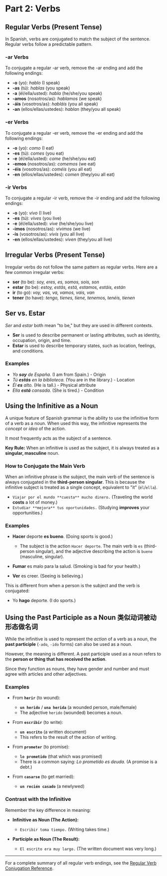 # Part 2: Verbs

## Regular Verbs (Present Tense)

In Spanish, verbs are conjugated to match the subject of the sentence. Regular verbs follow a predictable pattern.

### -ar Verbs

To conjugate a regular -ar verb, remove the -ar ending and add the following endings:

* **-o** (yo): *hablo* (I speak)
* **-as** (tú): *hablas* (you speak)
* **-a** (él/ella/usted): *habla* (he/she/you speak)
* **-amos** (nosotros/as): *hablamos* (we speak)
* **-áis** (vosotros/as): *habláis* (you all speak)
* **-an** (ellos/ellas/ustedes): *hablan* (they/you all speak)

### -er Verbs

To conjugate a regular -er verb, remove the -er ending and add the following endings:

* **-o** (yo): *como* (I eat)
* **-es** (tú): *comes* (you eat)
* **-e** (él/ella/usted): *come* (he/she/you eat)
* **-emos** (nosotros/as): *comemos* (we eat)
* **-éis** (vosotros/as): *coméis* (you all eat)
* **-en** (ellos/ellas/ustedes): *comen* (they/you all eat)

### -ir Verbs

To conjugate a regular -ir verb, remove the -ir ending and add the following endings:

* **-o** (yo): *vivo* (I live)
* **-es** (tú): *vives* (you live)
* **-e** (él/ella/usted): *vive* (he/she/you live)
* **-imos** (nosotros/as): *vivimos* (we live)
* **-ís** (vosotros/as): *vivís* (you all live)
* **-en** (ellos/ellas/ustedes): *viven* (they/you all live)

## Irregular Verbs (Present Tense)

Irregular verbs do not follow the same pattern as regular verbs. Here are a few common irregular verbs:

* **ser** (to be): *soy, eres, es, somos, sois, son*
* **estar** (to be): *estoy, estás, está, estamos, estáis, están*
* **ir** (to go): *voy, vas, va, vamos, vais, van*
* **tener** (to have): *tengo, tienes, tiene, tenemos, tenéis, tienen*

## Ser vs. Estar

*Ser* and *estar* both mean "to be," but they are used in different contexts.

* **Ser** is used to describe permanent or lasting attributes, such as identity, occupation, origin, and time.
* **Estar** is used to describe temporary states, such as location, feelings, and conditions.

### Examples

* *Yo **soy** de España.* (I am from Spain.) - Origin
* *Tú **estás** en la biblioteca.* (You are in the library.) - Location
* *Él **es** alto.* (He is tall.) - Physical attribute
* *Ella **está** cansada.* (She is tired.) - Condition

## Using the Infinitive as a Noun

A unique feature of Spanish grammar is the ability to use the infinitive form of a verb as a noun. When used this way, the infinitive represents the *concept* or *idea* of the action.

It most frequently acts as the subject of a sentence.

**Key Rule:** When an infinitive is used as the subject, it is always treated as a **singular, masculine** noun.

### How to Conjugate the Main Verb

When an infinitive phrase is the subject, the main verb of the sentence is always conjugated in the **third-person singular**. This is because the infinitive subject is treated as a single concept, equivalent to "it" (`él`/`ella`).

* `Viajar por el mundo **cuesta** mucho dinero.` (Traveling the world **costs** a lot of money.)
* `Estudiar **mejora** tus oportunidades.` (Studying **improves** your opportunities.)

### Examples

* **Hacer** deporte **es bueno**. (Doing sports is good.)
  * The subject is the action `Hacer deporte`. The main verb is `es` (third-person singular), and the adjective describing the action is `bueno` (masculine, singular).

* **Fumar** es malo para la salud. (Smoking is bad for your health.)

* **Ver** es creer. (Seeing is believing.)

This is different from when a person is the subject and the verb is conjugated:

* Yo **hago** deporte. (I do sports.)

## Using the Past Participle as a Noun 类似动词被动形态做名词

While the infinitive is used to represent the *action* of a verb as a noun, the **past participle** (`-ado`, `-ido` forms) can also be used as a noun.

However, the meaning is different. A past participle used as a noun refers to the **person or thing that has received the action**.

Since they function as nouns, they have gender and number and must agree with articles and other adjectives.

### Examples

* From **`herir`** (to wound):
  * **`un herido`** / **`una herida`** (a wounded person, male/female)
  * The adjective `herido` (wounded) becomes a noun.

* From **`escribir`** (to write):
  * **`un escrito`** (a written document)
  * This refers to the result of the action of writing.

* From **`prometer`** (to promise):
  * **`lo prometido`** (that which was promised)
  * There is a common saying: *Lo prometido es deuda.* (A promise is a debt.)

* From **`casarse`** (to get married):
  * **`un recién casado`** (a newlywed)

### Contrast with the Infinitive

Remember the key difference in meaning:

* **Infinitive as Noun (The Action):**
  * `Escribir toma tiempo.` (Writing takes time.)

* **Participle as Noun (The Result):**
  * `El escrito era muy largo.` (The written document was very long.)

---

For a complete summary of all regular verb endings, see the [Regular Verb Conjugation Reference](./02_verbs_conjugation_reference.md).
